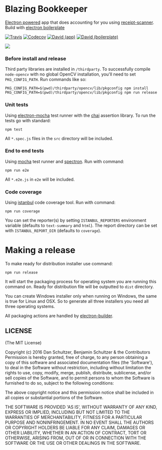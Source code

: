 # Blazing Bookkeeper

[Electron powered](http://electron.atom.io) app that does accounting for you using [receipt-scanner](https://github.com/danschultzer/receipt-scanner). Build with [electron boilerplate](https://github.com/szwacz/electron-boilerplate)

[![Travis](https://img.shields.io/travis/danschultzer/blazing-bookkeeper/master.svg)](https://travis-ci.org/danschultzer/blazing-bookkeeper/)
[![Codecov](https://img.shields.io/codecov/c/github/danschultzer/blazing-bookkeeper/master.svg)](https://codecov.io/gh/danschultzer/blazing-bookkeeper)
[![David (app)](https://david-dm.org/danschultzer/blazing-bookkeeper/status.svg?path=app)](https://david-dm.org/danschultzer/blazing-bookkeeper?path=app)
[![David (boilerplate)](https://david-dm.org/danschultzer/blazing-bookkeeper/dev-status.svg)](https://david-dm.org/danschultzer/blazing-bookkeeper?type=dev)


![](https://cloud.githubusercontent.com/assets/1254724/18614273/5b964992-7d40-11e6-991c-39e7ab7d25d9.gif)

### Before install and release

Third party libraries are installed in `/thirdparty`. To successfully compile `node-opencv` with no global OpenCV installation, you'll need to set `PKG_CONFIG_PATH`. Run commands like so:
```
PKG_CONFIG_PATH=$(pwd)/thirdparty/opencv/lib/pkgconfig npm install
PKG_CONFIG_PATH=$(pwd)/thirdparty/opencv/lib/pkgconfig npm run release
```

### Unit tests

Using [electron-mocha](https://github.com/jprichardson/electron-mocha) test runner with the [chai](http://chaijs.com/api/assert/) assertion library. To run the tests go with standard:
```
npm test
```

All `*.spec.js` files in the `src` directory will be included.

### End to end tests

Using [mocha](https://mochajs.org/) test runner and [spectron](http://electron.atom.io/spectron/). Run with command:
```
npm run e2e
```
All `*.e2e.js` in `e2e` will be included.

### Code coverage

Using [istanbul](http://gotwarlost.github.io/istanbul/) code coverage tool. Run with command:
```
npm run coverage
```
You can set the reporter(s) by setting `ISTANBUL_REPORTERS` environment variable (defaults to `text-summary` and `html`). The report directory can be set with `ISTANBUL_REPORT_DIR` (defaults to `coverage`).

# Making a release

To make ready for distribution installer use command:
```
npm run release
```
It will start the packaging process for operating system you are running this command on. Ready for distribution file will be outputted to `dist` directory.

You can create Windows installer only when running on Windows, the same is true for Linux and OSX. So to generate all three installers you need all three operating systems.

All packaging actions are handled by [electron-builder](https://github.com/electron-userland/electron-builder).

## LICENSE

(The MIT License)

Copyright (c) 2016 Dan Schultzer, Benjamin Schultzer & the Contributors Permission is hereby granted, free of charge, to any person obtaining a copy of this software and associated documentation files (the 'Software'), to deal in the Software without restriction, including without limitation the rights to use, copy, modify, merge, publish, distribute, sublicense, and/or sell copies of the Software, and to permit persons to whom the Software is furnished to do so, subject to the following conditions:

The above copyright notice and this permission notice shall be included in all copies or substantial portions of the Software.

THE SOFTWARE IS PROVIDED 'AS IS', WITHOUT WARRANTY OF ANY KIND, EXPRESS OR IMPLIED, INCLUDING BUT NOT LIMITED TO THE WARRANTIES OF MERCHANTABILITY, FITNESS FOR A PARTICULAR PURPOSE AND NONINFRINGEMENT. IN NO EVENT SHALL THE AUTHORS OR COPYRIGHT HOLDERS BE LIABLE FOR ANY CLAIM, DAMAGES OR OTHER LIABILITY, WHETHER IN AN ACTION OF CONTRACT, TORT OR OTHERWISE, ARISING FROM, OUT OF OR IN CONNECTION WITH THE SOFTWARE OR THE USE OR OTHER DEALINGS IN THE SOFTWARE.
